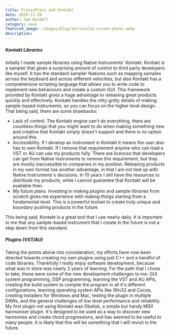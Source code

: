 ```yaml
---
title: FrozenPlain and Kontakt
date: 2018-11-20
author: Sam Windell
category: news
featured_image: /images/blog/terracotta-screen-photo.webp
description: 
---
```


##### Kontakt Libraries

Initially I made sample libraries using Native Instruments' Kontakt. Kontakt is a sampler that gives a surprising amount of control to third party developers like myself. It has the standard sampler features such as mapping samples across the keyboard and across different velocities, but also Kontakt has a comprehensive scripting language that allows you to write code to implement new behaviours and create a custom GUI. This framework provided by Kontakt gives a huge advantage to releasing great products quickly and effectively. Kontakt handles the nitty-gritty details of making sample-based instruments, so you can focus on the higher level design. That being said, there are some drawbacks:

*   Lack of control. The Kontakt engine can't do everything, there are countless things that you might want to do when making something new and creative that Kontakt simply doesn't support and there is no option around this.
*   Accessibility. If I develop an instrument in Kontakt it means the user also has to own Kontakt. If I remove that requirement anyone who can load a VST or AU can use my products fully. There are licences that developers can get from Native Instruments to remove this requirement, but they are mostly inaccessible to companies in my position. Releasing products in my own format has another advantage, in that I am not tied up with Native Instruments's decisions. In 10 years I still have the resources to distribute my products, while I cannot guarantee that Kontakt will be available then.
*   My future plans. Investing in making plugins and sample libraries from scratch gives me experience with making things starting from a fundamental level. This is a powerful toolset to create truly unique and boundary pushing products in the future.

This being said, Kontakt is a great tool that I use nearly daily. It is important to me that any sample-based instrument that I create in the future is not a step down from this standard.

##### Plugins (VST/AU)

Taking the points above into consideration, my efforts have now been directed towards creating my own plugins using just C++ and a handful of code libraries. Thankfully I really enjoy software development, because what was in store was nearly 2 years of learning. For the path that I chose to take, these were some of the new development challenges to me: GUI system programming, DSP programming, learning the VST and AU APIs, creating the build system to compile the program in all it's different configurations, learning operating system APIs like Win32 and Cocoa, creating installers for Windows and Mac, testing the plugin in multiple DAWs, and the general challenges of low level performance and reliability. My first plugin not using Kontakt was Obelisk, a simple but handy MIDI harmoniser plugin. It's designed to be used as a way to discover new harmonies and create chord progressions, and has seemed to be useful to many people. It is likely that this will be something that I will revisit in the future.

